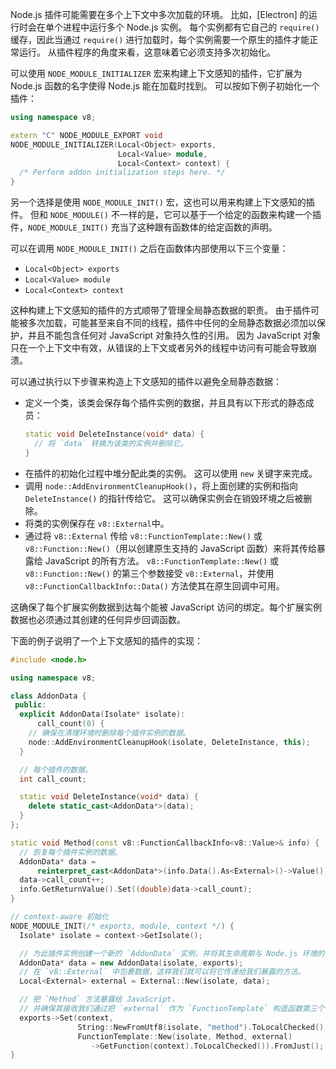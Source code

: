 
Node.js 插件可能需要在多个上下文中多次加载的环境。
比如，[Electron] 的运行时会在单个进程中运行多个 Node.js 实例。
每个实例都有它自己的 `require()` 缓存，因此当通过 `require()` 进行加载时，每个实例需要一个原生的插件才能正常运行。
从插件程序的角度来看，这意味着它必须支持多次初始化。

可以使用 `NODE_MODULE_INITIALIZER` 宏来构建上下文感知的插件，它扩展为 Node.js 函数的名字使得 Node.js 能在加载时找到。
可以按如下例子初始化一个插件：

```cpp
using namespace v8;

extern "C" NODE_MODULE_EXPORT void
NODE_MODULE_INITIALIZER(Local<Object> exports,
                        Local<Value> module,
                        Local<Context> context) {
  /* Perform addon initialization steps here. */
}
```

另一个选择是使用 `NODE_MODULE_INIT()` 宏，这也可以用来构建上下文感知的插件。
但和 `NODE_MODULE()` 不一样的是，它可以基于一个给定的函数来构建一个插件，`NODE_MODULE_INIT()` 充当了这种跟有函数体的给定函数的声明。

可以在调用 `NODE_MODULE_INIT()` 之后在函数体内部使用以下三个变量：
* `Local<Object> exports`
* `Local<Value> module`
* `Local<Context> context`

这种构建上下文感知的插件的方式顺带了管理全局静态数据的职责。
由于插件可能被多次加载，可能甚至来自不同的线程，插件中任何的全局静态数据必须加以保护，并且不能包含任何对 JavaScript 对象持久性的引用。
因为 JavaScript 对象只在一个上下文中有效，从错误的上下文或者另外的线程中访问有可能会导致崩溃。

可以通过执行以下步骤来构造上下文感知的插件以避免全局静态数据：

* 定义一个类，该类会保存每个插件实例的数据，并且具有以下形式的静态成员：
    ```cpp
    static void DeleteInstance(void* data) {
      // 将 `data` 转换为该类的实例并删除它。
    }
    ```
* 在插件的初始化过程中堆分配此类的实例。
  这可以使用 `new` 关键字来完成。
* 调用 `node::AddEnvironmentCleanupHook()`，将上面创建的实例和指向 `DeleteInstance()` 的指针传给它。 
  这可以确保实例会在销毁环境之后被删除。
* 将类的实例保存在 `v8::External`中。
* 通过将 `v8::External` 传给 `v8::FunctionTemplate::New()` 或 `v8::Function::New()`（用以创建原生支持的 JavaScript 函数）来将其传给暴露给 JavaScript 的所有方法。 
  `v8::FunctionTemplate::New()` 或 `v8::Function::New()` 的第三个参数接受 `v8::External`，并使用 `v8::FunctionCallbackInfo::Data()` 方法使其在原生回调中可用。

这确保了每个扩展实例数据到达每个能被 JavaScript 访问的绑定。每个扩展实例数据也必须通过其创建的任何异步回调函数。

下面的例子说明了一个上下文感知的插件的实现：

```cpp
#include <node.h>

using namespace v8;

class AddonData {
 public:
  explicit AddonData(Isolate* isolate):
      call_count(0) {
    // 确保在清理环境时删除每个插件实例的数据。
    node::AddEnvironmentCleanupHook(isolate, DeleteInstance, this);
  }

  // 每个插件的数据。
  int call_count;

  static void DeleteInstance(void* data) {
    delete static_cast<AddonData*>(data);
  }
};

static void Method(const v8::FunctionCallbackInfo<v8::Value>& info) {
  // 恢复每个插件实例的数据。
  AddonData* data =
      reinterpret_cast<AddonData*>(info.Data().As<External>()->Value());
  data->call_count++;
  info.GetReturnValue().Set((double)data->call_count);
}

// context-aware 初始化
NODE_MODULE_INIT(/* exports, module, context */) {
  Isolate* isolate = context->GetIsolate();

  // 为此插件实例创建一个新的 `AddonData` 实例，并将其生命周期与 Node.js 环境的生命周期联系起来。
  AddonData* data = new AddonData(isolate, exports);
  // 在 `v8::External` 中包裹数据，这样我们就可以将它传递给我们暴露的方法。
  Local<External> external = External::New(isolate, data);

  // 把 `Method` 方法暴露给 JavaScript，
  // 并确保其接收我们通过把 `external` 作为 `FunctionTemplate` 构造函数第三个参数时创建的每个插件实例的数据。
  exports->Set(context,
               String::NewFromUtf8(isolate, "method").ToLocalChecked(),
               FunctionTemplate::New(isolate, Method, external)
                  ->GetFunction(context).ToLocalChecked()).FromJust();
}
```

